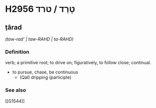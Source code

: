# H2956 טָרַד / טרד

## ṭârad

_(taw-rad' | taw-RAHD | ta-RAHD)_

### Definition

verb; a primitive root; to drive on; figuratively, to follow close; continual.

- to pursue, chase, be continuous
    - (Qal) dripping (participle)
### See also

[[G1544]]

